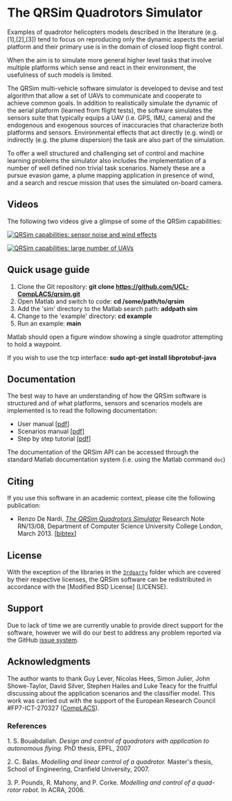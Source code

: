 The QRSim Quadrotors Simulator
=====

Examples of quadrotor helicopters models described in the literature (e.g. [1],[2],[3]) tend to focus on reproducing only the dynamic aspects the aerial platform and their
primary use is in the domain of closed loop flight control. 

When the aim is to simulate more general higher level tasks that involve multiple platforms which sense and react in their environment, the usefulness of such models is limited.

The QRSim multi-vehicle software simulator is developed to devise and test algorithm that allow a set of UAVs to communicate and cooperate to achieve common goals. In addition to realistically simulate the dynamic of the aerial platform (learned from flight tests), the software simulates the sensors suite that typically equips a UAV (i.e. GPS, IMU, camera) and the endogenous and exogenous sources of inaccuracies that characterize both platforms and sensors. Environmental effects that act directly (e.g. wind) or indirectly (e.g. the plume dispersion) the task are also part of the simulation.

To offer a well structured and challenging set of control and machine learning problems the simulator also includes the implementation of a number of well defined non trivial task scenarios. Namely these are a pursue evasion game, a plume mapping application in presence of wind, and a search and rescue mission that uses the simulated on-board camera.

## Videos

The following two videos give a glimpse of some of the QRSim capabilities:  

[![QRSim capabilities: sensor noise and wind effects](https://github.com/UCL-CompLACS/qrsim/raw/master/doc/YoutubeVideo1.jpg)](http://www.youtube.com/watch?v=5ka4tP0z2RQ)


[![QRSim capabilities: large number of UAVs](https://github.com/UCL-CompLACS/qrsim/raw/master/doc/YoutubeVideo2.jpg)](http://www.youtube.com/watch?v=SjOaX4Z0iLk)

## Quick usage guide

1. Clone the Git repository: <b>git clone https://github.com/UCL-CompLACS/qrsim.git</b>
2. Open Matlab and switch to code: <b>cd /some/path/to/qrsim</b> 
3. Add the 'sim' directory to the Matlab search path: <b>addpath sim</b>
4. Change to the 'example' directory: <b>cd example</b>
5. Run an example: <b>main</b>

Matlab should open a figure window showing a single quadrotor attempting to hold a waypoint.

If you wish to use the tcp interface: <b>sudo apt-get install libprotobuf-java</b>


## Documentation
The best way to have an understanding of how the QRSim software is structured and of what platforms, sensors and scenarios models are implemented is to read the following documentation:

* User manual [<a href="https://github.com/UCL-CompLACS/qrsim/raw/master/doc/manual.pdf">pdf</a>]
* Scenarios manual  [<a href="https://github.com/UCL-CompLACS/qrsim/raw/master/doc/scenarios.pdf">pdf</a>]
* Step by step tutorial [<a href="https://github.com/UCL-CompLACS/qrsim/raw/master/doc/tutorial.pdf">pdf</a>]

The documentation of the QRSim API can be accessed through the standard Matlab documentation system (i.e. using the Matlab command `doc`) 

## Citing
If you use this software in an academic context, please cite the following publication:

* Renzo De Nardi, <a href="http://www0.cs.ucl.ac.uk/staff/R.DeNardi/DeNardi2013rn.pdf">_The QRSim Quadrotors Simulator_<a/> Research Note RN/13/08, Department of Computer Science University College London, March 2013. [[bibtex](doc/qrsimcite.bib)]

## License
With the exception of the libraries in the [`3rdparty`](3rdparty) folder which are covered by their respective licenses, the QRSim software can be redistributed in accordance with the [Modified BSD License] (LICENSE).

## Support
Due to lack of time we are currently unable to provide direct support for the software, however we will do our best to address any problem reported via the GitHub <a href="https://github.com/UCL-CompLACS/qrsim/issues"> issue system<a/>.  

## Acknowledgments
The author wants to thank Guy Lever, Nicolas Hees, Simon Julier, John Showe-Taylor, David Silver, Stephen Hailes and Luke Teacy for the fruitful discussing about the application scenarios and the classifier model. This work was carried out with the support of the European Research Council \#FP7-ICT-270327 (<a href="http://www.complacs.org">CompLACS</a>).


### References
1.<a id="one"></a>  S. Bouabdallah. _Design and control of quadrotors with application to autonomous flying._ PhD thesis, EPFL, 2007

2.<a id="two"></a>  C. Balas. _Modelling and linear control of a quadrotor._ Master's thesis, School of
Engineering, Cranfield University, 2007.

3.<a id="three"></a>  P. Pounds, R. Mahony, and P. Corke. _Modelling and control of a quad-rotor robot._
In ACRA, 2006.




